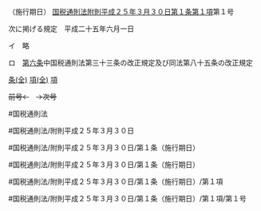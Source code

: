 （施行期日）
[国税通則法附則平成２５年３月３０日第１条第１項](国税通則法＿＿＿＿附則平成２５年３月３０日第１条第１項)第１号

次に掲げる規定　平成二十五年六月一日

イ　略

ロ　[第六条](国税通則法＿＿＿＿附則平成２５年３月３０日第６条第１項)中国税通則法第三十三条の改正規定及び同法第八十五条の改正規定

[条(全)](国税通則法＿＿＿＿附則平成２５年３月３０日第１条_.md)    [項(全)](国税通則法＿＿＿＿附則平成２５年３月３０日第１条第１項_.md)    [項](国税通則法＿＿＿＿附則平成２５年３月３０日第１条第１項.md)

~~前号←~~　~~→次号~~

#国税通則法

#国税通則法/附則平成２５年３月３０日

#国税通則法/附則平成２５年３月３０日/第１条（施行期日）

#国税通則法/附則平成２５年３月３０日/第１条（施行期日）

#国税通則法/附則平成２５年３月３０日/第１条（施行期日）/第１項

#国税通則法/附則平成２５年３月３０日/第１条（施行期日）/第１項/第１号

